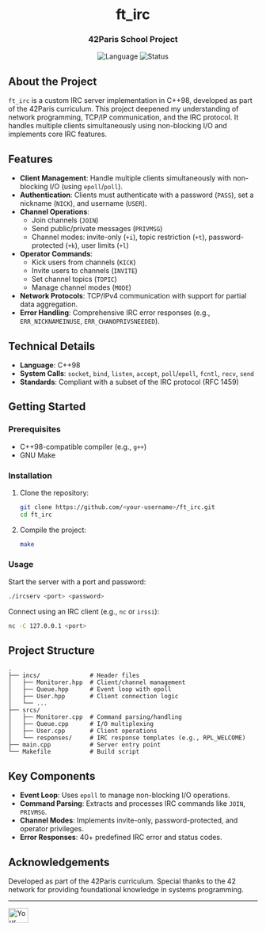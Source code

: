<h1 align="center">ft_irc</h1>
<h3 align="center">42Paris School Project</h3>

<p align="center">
  <img src="https://img.shields.io/badge/Language-C++98-blue.svg" alt="Language">
  <img src="https://img.shields.io/badge/Status-Completed-brightgreen.svg" alt="Status">
</p>

## About the Project

`ft_irc` is a custom IRC server implementation in C++98, developed as part of the 42Paris curriculum. This project deepened my understanding of network programming, TCP/IP communication, and the IRC protocol. It handles multiple clients simultaneously using non-blocking I/O and implements core IRC features.

## Features

- **Client Management**: Handle multiple clients simultaneously with non-blocking I/O (using `epoll`/`poll`).
- **Authentication**: Clients must authenticate with a password (`PASS`), set a nickname (`NICK`), and username (`USER`).
- **Channel Operations**: 
  - Join channels (`JOIN`)
  - Send public/private messages (`PRIVMSG`)
  - Channel modes: invite-only (`+i`), topic restriction (`+t`), password-protected (`+k`), user limits (`+l`)
- **Operator Commands**:
  - Kick users from channels (`KICK`)
  - Invite users to channels (`INVITE`)
  - Set channel topics (`TOPIC`)
  - Manage channel modes (`MODE`)
- **Network Protocols**: TCP/IPv4 communication with support for partial data aggregation.
- **Error Handling**: Comprehensive IRC error responses (e.g., `ERR_NICKNAMEINUSE`, `ERR_CHANOPRIVSNEEDED`).

## Technical Details

- **Language**: C++98
- **System Calls**: `socket`, `bind`, `listen`, `accept`, `poll`/`epoll`, `fcntl`, `recv`, `send`
- **Standards**: Compliant with a subset of the IRC protocol (RFC 1459)

## Getting Started

### Prerequisites

- C++98-compatible compiler (e.g., `g++`)
- GNU Make

### Installation

1. Clone the repository:
   ```sh
   git clone https://github.com/<your-username>/ft_irc.git
   cd ft_irc
   ```

2. Compile the project:
   ```sh
   make
   ```

### Usage

Start the server with a port and password:
```sh
./ircserv <port> <password>
```

Connect using an IRC client (e.g., `nc` or `irssi`):
```sh
nc -C 127.0.0.1 <port>
```

## Project Structure

```
.
├── incs/              # Header files
│   ├── Monitorer.hpp  # Client/channel management
│   ├── Queue.hpp      # Event loop with epoll
│   ├── User.hpp       # Client connection logic
│   └── ...          
├── srcs/
│   ├── Monitorer.cpp  # Command parsing/handling
│   ├── Queue.cpp      # I/O multiplexing
│   ├── User.cpp       # Client operations
│   └── responses/     # IRC response templates (e.g., RPL_WELCOME)
├── main.cpp           # Server entry point
└── Makefile           # Build script
```

## Key Components

- **Event Loop**: Uses `epoll` to manage non-blocking I/O operations.
- **Command Parsing**: Extracts and processes IRC commands like `JOIN`, `PRIVMSG`.
- **Channel Modes**: Implements invite-only, password-protected, and operator privileges.
- **Error Responses**: 40+ predefined IRC error and status codes.

## Acknowledgements

Developed as part of the 42Paris curriculum. Special thanks to the 42 network for providing foundational knowledge in systems programming.

---

<p align="left">
  <a href="https://www.linkedin.com/in/your-profile" target="blank">
    <img align="center" src="https://raw.githubusercontent.com/rahuldkjain/github-profile-readme-generator/master/src/images/icons/Social/linked-in-alt.svg" alt="Your Name" height="30" width="40" />
  </a>
</p>
